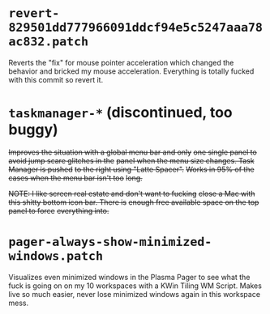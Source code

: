 # `revert-829501dd777966091ddcf94e5c5247aaa78ac832.patch`

Reverts the "fix" for mouse pointer acceleration
which changed the behavior and bricked my mouse
acceleration. Everything is totally fucked with
this commit so revert it.

# `taskmanager-*` (discontinued, too buggy)

~~Improves the situation with a global menu bar and only~~
~~one single panel to avoid jump scare glitches in the~~
~~panel when the menu size changes. Task Manager is pushed~~
~~to the right using "Latte Spacer".~~
~~Works in 95% of the cases when the menu bar isn't too~~
~~long.~~

~~NOTE: I like screen real estate and don't want to fucking~~
~~close a Mac with this shitty bottom icon bar. There is~~
~~enough free available space on the top panel to force~~
~~everything into.~~

# `pager-always-show-minimized-windows.patch`

Visualizes even minimized windows in the Plasma Pager to
see what the fuck is going on on my 10 workspaces with
a KWin Tiling WM Script. Makes live so much easier, never
lose minimized windows again in this workspace mess.

